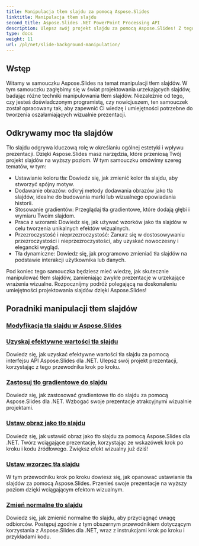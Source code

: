 ```yaml
---
title: Manipulacja tłem slajdu za pomocą Aspose.Slides
linktitle: Manipulacja tłem slajdu
second_title: Aspose.Slides .NET PowerPoint Processing API
description: Ulepsz swój projekt slajdu za pomocą Aspose.Slides! Z tego obszernego samouczka dowiesz się, jak manipulować tłem slajdów. Dostarczono instrukcje krok po kroku i przykłady kodu.
type: docs
weight: 11
url: /pl/net/slide-background-manipulation/
---
```


## Wstęp

Witamy w samouczku Aspose.Slides na temat manipulacji tłem slajdów. W tym samouczku zagłębimy się w świat projektowania urzekających slajdów, badając różne techniki manipulowania tłem slajdów. Niezależnie od tego, czy jesteś doświadczonym programistą, czy nowicjuszem, ten samouczek został opracowany tak, aby zapewnić Ci wiedzę i umiejętności potrzebne do tworzenia oszałamiających wizualnie prezentacji.

## Odkrywamy moc tła slajdów

Tło slajdu odgrywa kluczową rolę w określaniu ogólnej estetyki i wpływu prezentacji. Dzięki Aspose.Slides masz narzędzia, które przeniosą Twój projekt slajdów na wyższy poziom. W tym samouczku omówimy szereg tematów, w tym:

- Ustawianie koloru tła: Dowiedz się, jak zmienić kolor tła slajdu, aby stworzyć spójny motyw.
- Dodawanie obrazów: odkryj metody dodawania obrazów jako tła slajdów, idealne do budowania marki lub wizualnego opowiadania historii.
- Stosowanie gradientów: Przeglądaj tła gradientowe, które dodają głębi i wymiaru Twoim slajdom.
- Praca z wzorami: Dowiedz się, jak używać wzorków jako tła slajdów w celu tworzenia unikalnych efektów wizualnych.
- Przezroczystość i nieprzezroczystość: Zanurz się w dostosowywaniu przezroczystości i nieprzezroczystości, aby uzyskać nowoczesny i elegancki wygląd.
- Tła dynamiczne: Dowiedz się, jak programowo zmieniać tła slajdów na podstawie interakcji użytkownika lub danych.

Pod koniec tego samouczka będziesz mieć wiedzę, jak skutecznie manipulować tłem slajdów, zamieniając zwykłe prezentacje w urzekające wrażenia wizualne. Rozpocznijmy podróż polegającą na doskonaleniu umiejętności projektowania slajdów dzięki Aspose.Slides!

## Poradniki manipulacji tłem slajdów
### [Modyfikacja tła slajdu w Aspose.Slides](./slide-background-modification/)
### [Uzyskaj efektywne wartości tła slajdu](./get-background-effective-values/)
Dowiedz się, jak uzyskać efektywne wartości tła slajdu za pomocą interfejsu API Aspose.Slides dla .NET. Ulepsz swój projekt prezentacji, korzystając z tego przewodnika krok po kroku.
### [Zastosuj tło gradientowe do slajdu](./apply-gradient-background/)
Dowiedz się, jak zastosować gradientowe tło do slajdu za pomocą Aspose.Slides dla .NET. Wzbogać swoje prezentacje atrakcyjnymi wizualnie projektami.
### [Ustaw obraz jako tło slajdu](./set-image-as-background/)
Dowiedz się, jak ustawić obraz jako tło slajdu za pomocą Aspose.Slides dla .NET. Twórz wciągające prezentacje, korzystając ze wskazówek krok po kroku i kodu źródłowego. Zwiększ efekt wizualny już dziś!
### [Ustaw wzorzec tła slajdu](./set-slide-background-master/)
W tym przewodniku krok po kroku dowiesz się, jak opanować ustawianie tła slajdów za pomocą Aspose.Slides. Przenieś swoje prezentacje na wyższy poziom dzięki wciągającym efektom wizualnym.
### [Zmień normalne tło slajdu](./change-slide-background-normal/)
Dowiedz się, jak zmienić normalne tło slajdu, aby przyciągnąć uwagę odbiorców. Postępuj zgodnie z tym obszernym przewodnikiem dotyczącym korzystania z Aspose.Slides dla .NET, wraz z instrukcjami krok po kroku i przykładami kodu.